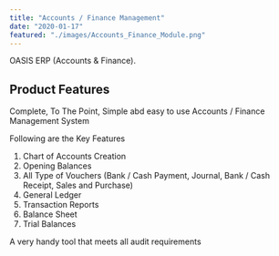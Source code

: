 ```yaml
---
title: "Accounts / Finance Management"
date: "2020-01-17"
featured: "./images/Accounts_Finance_Module.png"
---
```


OASIS ERP (Accounts & Finance).

## Product Features

Complete, To The Point, Simple abd easy to use Accounts / Finance Management System

Following are the Key Features 

1. Chart of Accounts Creation
2. Opening Balances
3. All Type of Vouchers (Bank / Cash Payment, Journal, Bank / Cash Receipt, Sales and Purchase)
4. General Ledger
5. Transaction Reports
6. Balance Sheet
7. Trial Balances

A very handy tool that meets all audit requirements